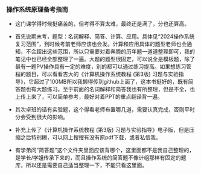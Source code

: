 ### 操作系统原理备考指南
- 这门课学得时候挺痛苦的，但考得不算太难，最终还是满了，分也还算高。
- 首先说期末考，题型：名词解释、简答、计算、应用。具体见“2024操作系统复习范围”，到时候考前老师应该也会发。计算和应用具体的题型老师也会通知，不会超出这些范围，所以只需要对着奔腾的历年题一道道整理即可，我的笔记中也已经全部整理了一遍。大题的题型很固定，可以说全是模板题，除了最有一题PV操作具有一定的难度，别的都可以通过练习提高。如果想练习管程的题目，可以看看吉大的《计算机操作系统教程 (第3版) 习题与实验指导》，它超过了100MB所以我懒得传到github上面了，这本书挺好的，既有简答题也有大题练习。至于前面的名词解释和简答我也有所整理，但是不全，也上传上来了，可以简单参考，最好对着PPT的重点翻译背一遍。
- 其次卓班的话有实验题，这个得看老师布置哪几道，需要认真完成，否则平时分会受到很大的影响。

- 补充上传了《计算机操作系统教程 (第3版) 习题与实验指导》电子版，但是压缩之后特别糊，可以网上搜搜有没有原pdf下载，或者私信我。
- 有学弟问“简答题”这个文件夹里面应该背哪个，这里面都不是我自己整理的，是学长/学姐传承下来的，而且操作系统的简答题不像计组那样有固定的题库，所以还是需要自己适当整理一下，不能只看这里面。
